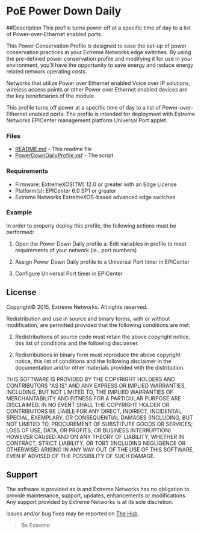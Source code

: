 # PoE Power Down Daily

##Description
This profile turns power off at a specific time of day to a list of
Power-over-Ethernet enabled ports.

This Power Conservation Profile is designed to ease the set-up of power
conservation practices in your Extreme Networks edge switches. By using the
pre-defined power conservation profile and modifying it for use in your
environment, you'll have the opportunity to save energy and reduce energy
related network operating costs.

Networks that utilize Power over Ethernet enabled Voice over IP solutions,
wireless access points or other Power over Ethernet enabled devices are the
key beneficiaries of the module.

This profile turns off power at a specific time of day to a list of
Power-over-Ethernet enabled ports.  The profile is intended for deployment
with Extreme Networks EPICenter management platform Universal Port applet.


### Files
* [README.md](README.md) - This readme file
* [PowerDownDailyProfile.xsf](PowerDownDailyProfile.xsf)       - The script


### Requirements
* Firmware: ExtremeXOS(TM) 12.0 or greater with an Edge License
* Platform(s): EPICenter 6.0 SP1 or greater
* Extreme Networks ExtremeXOS-based advanced edge switches


### Example
In order to properly deploy this profile, the following actions must be
performed:

1.  Open the Power Down Daily profile
    a. Edit variables in profile to meet requirements of your
       network (ie., port numbers)

2.  Assign Power Down Daily profile to a Universal Port timer in EPICenter

3.  Configure Universal Port timer in EPICenter


## License
Copyright© 2015, Extreme Networks.  All rights reserved.

Redistribution and use in source and binary forms, with or without modification,
are permitted provided that the following conditions are met:

1. Redistributions of source code must retain the above copyright notice, this
list of conditions and the following disclaimer.

2. Redistributions in binary form must reproduce the above copyright notice,
this list of conditions and the following disclaimer in the documentation
and/or other materials provided with the distribution.

THIS SOFTWARE IS PROVIDED BY THE COPYRIGHT HOLDERS AND CONTRIBUTORS "AS IS" AND
ANY EXPRESS OR IMPLIED WARRANTIES, INCLUDING, BUT NOT LIMITED TO, THE IMPLIED
WARRANTIES OF MERCHANTABILITY AND FITNESS FOR A PARTICULAR PURPOSE ARE
DISCLAIMED. IN NO EVENT SHALL THE COPYRIGHT HOLDER OR CONTRIBUTORS BE LIABLE
FOR ANY DIRECT, INDIRECT, INCIDENTAL, SPECIAL, EXEMPLARY, OR CONSEQUENTIAL
DAMAGES (INCLUDING, BUT NOT LIMITED TO, PROCUREMENT OF SUBSTITUTE GOODS OR
SERVICES; LOSS OF USE, DATA, OR PROFITS; OR BUSINESS INTERRUPTION) HOWEVER
CAUSED AND ON ANY THEORY OF LIABILITY, WHETHER IN CONTRACT, STRICT LIABILITY,
OR TORT (INCLUDING NEGLIGENCE OR OTHERWISE) ARISING IN ANY WAY OUT OF THE USE
OF THIS SOFTWARE, EVEN IF ADVISED OF THE POSSIBILITY OF SUCH DAMAGE.

## Support
The software is provided as is and Extreme Networks has no obligation to provide
maintenance, support, updates, enhancements or modifications.
Any support provided by Extreme Networks is at its sole discretion.

Issues and/or bug fixes may be reported on [The Hub](https://community.extremenetworks.com/extreme).

>Be Extreme